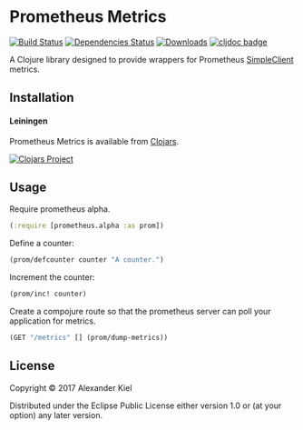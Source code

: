 # Prometheus Metrics

[![Build Status](https://travis-ci.org/alexanderkiel/prom-metrics.svg?branch=master)](https://travis-ci.org/alexanderkiel/prom-metrics)
[![Dependencies Status](https://versions.deps.co/alexanderkiel/prom-metrics/status.svg)](https://versions.deps.co/alexanderkiel/prom-metrics)
[![Downloads](https://versions.deps.co/alexanderkiel/prom-metrics/downloads.svg)](https://versions.deps.co/alexanderkiel/prom-metrics)
[![cljdoc badge](https://cljdoc.xyz/badge/prom-metrics/prom-metrics)](https://cljdoc.xyz/d/prom-metrics/prom-metrics/CURRENT)

A Clojure library designed to provide wrappers for Prometheus [SimpleClient](https://github.com/prometheus/client_java) metrics.

## Installation

#### Leiningen

Prometheus Metrics is available from [Clojars](https://clojars.org/prom-metrics/prom-metrics).

[![Clojars Project](http://clojars.org/prom-metrics/prom-metrics/latest-version.svg)](https://clojars.org/prom-metrics/prom-metrics)

## Usage

Require prometheus alpha.

```clojure
(:require [prometheus.alpha :as prom])
```

Define a counter:

```clojure
(prom/defcounter counter "A counter.")
```

Increment the counter:

```clojure
(prom/inc! counter)
```

Create a compojure route so that the prometheus server can poll your application for metrics.

```clojure
(GET "/metrics" [] (prom/dump-metrics))
```

## License

Copyright © 2017 Alexander Kiel

Distributed under the Eclipse Public License either version 1.0 or (at
your option) any later version.
